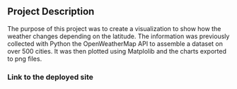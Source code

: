 ## Project Description

The purpose of this project was to create a visualization to show how the weather changes depending on the latitude. The information was previously collected with Python the OpenWeatherMap API to assemble a dataset on over 500 cities. It was then plotted using Matplolib and the charts exported to png files.

### Link to the deployed site 

